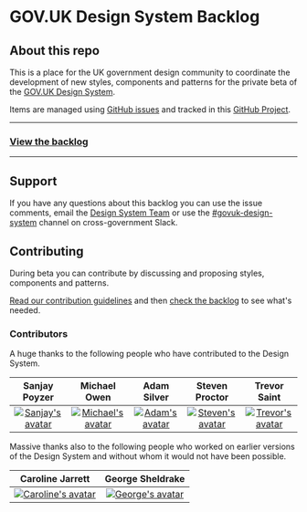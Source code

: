 # GOV.UK Design System Backlog

## About this repo

This is a place for the UK government design community to coordinate the development of new styles, components and patterns for the private beta of the [GOV.UK Design System](https://github.com/alphagov/govuk-design-system).

Items are managed using [GitHub issues](https://github.com/alphagov/govuk-design-system-backlog/issues) and tracked in this [GitHub Project](https://github.com/alphagov/govuk-design-system-backlog/projects/1).

---

### **[View the backlog](https://github.com/alphagov/govuk-design-system-backlog/projects/1)**

---

## Support

If you have any questions about this backlog you can use the issue comments, email the [Design System Team](govuk-design-system-support@digital.cabinet-office.gov.uk) or use the [#govuk-design-system](https://ukgovernmentdigital.slack.com/messages/govuk-design-system) channel on cross-government Slack.


## Contributing

During beta you can contribute by discussing and proposing styles, components and patterns.

[Read our contribution guidelines](CONTRIBUTING.md) and then [check the backlog](https://github.com/alphagov/govuk-design-system-backlog/projects/1) to see what's needed.


### Contributors

A huge thanks to the following people who have contributed to the Design System.

| Sanjay Poyzer | Michael Owen | Adam Silver  | Steven Proctor | Trevor Saint   |
|:-------------:|:------------:|:------------:|:--------------:|:--------------:|
[![Sanjay's avatar](https://avatars2.githubusercontent.com/u/4106955?s=100&v=4)](https://github.com/alphagov/govuk-design-system-backlog/issues?utf8=%E2%9C%93&q=is%3Aissue+involves%3Asanjaypoyzer) | [![Michael's avatar](https://avatars2.githubusercontent.com/u/13904084?s=100&v=4)](https://github.com/alphagov/govuk-design-system-backlog/issues?utf8=%E2%9C%93&q=is%3Aissue+involves%3Aowenm6) | [![Adam's avatar](https://avatars2.githubusercontent.com/u/37163?s=100&v=4)](https://github.com/alphagov/govuk-design-system-backlog/issues?utf8=%E2%9C%93&q=is%3Aopen+is%3Aissue+involves%3Aadamsilver+) | [![Steven's avatar](https://avatars2.githubusercontent.com/u/11977962?s=100&v=4)](https://github.com/alphagov/govuk-design-system-backlog/issues?utf8=%E2%9C%93&q=is%3Aopen+is%3Aissue+involves%3Astevenaproctor+) | [![Trevor's avatar](https://avatars2.githubusercontent.com/u/4989027?s=100&v=4)](https://github.com/alphagov/govuk-design-system-backlog/issues?utf8=%E2%9C%93&q=is%3Aopen+is%3Aissue+involves%3Atrevorsaint+) |

Massive thanks also to the following people who worked on earlier versions of the Design System and without whom it would not have been possible.

| Caroline Jarrett | George Sheldrake |
|:----------------:|:----------------:|
[![Caroline's avatar](https://github.com/alphagov/govuk-design-system-backlog/blob/master/docs/images/caroline-jarrett.jpg?raw=true)](https://twitter.com/cjforms) | [![George's avatar](https://github.com/alphagov/govuk-design-system-backlog/blob/master/docs/images/george-sheldrake.png?raw=true)](https://twitter.com/georgesheldrake) |









